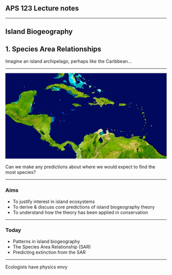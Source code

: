 APS 123 Lecture notes
---------------------


* * *
## Island Biogeography
## 1. Species Area Relationships

Imagine an island archipelago, perhaps like the Caribbean...

* * *
![Alt text](images/central_america_satellite_map.jpg "Caribbean")

Can we make any predictions about where we would expect to find the most species?

* * *

### Aims

- To justify interest in island ecosystems
- To derive & discuss core predictions of island biogeography theory
- To understand how the theory has been applied in conservation

* * * 

### Today

- Patterns in island biogeography
- The Species Area Relationship (SAR)
- Predicting extinction from the SAR 

* * *

Ecologists have physics envy

 


